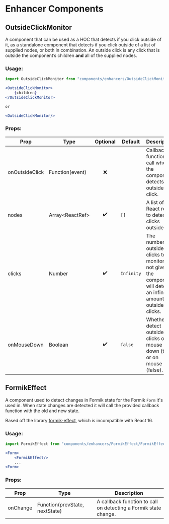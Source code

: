 # Enhancer Components

## OutsideClickMonitor

A component that can be used as a HOC that detects if you click outside of it, as a standalone component that detects if you click outside of a list of supplied nodes, or both in combination. An outside click is any click that is outside the component’s children **and** all of the supplied nodes.

### Usage:
```jsx
import OutsideClickMonitor from "components/enhancers/OutsideClickMonitor/OutsideClickMonitor";

<OutsideClickMonitor>
    {children}
</OutsideClickMonitor>

or

<OutsideClickMonitor/>
```

### Props:
| Prop           | Type              | Optional | Default    | Description                                                                                                            |
|----------------|-------------------|:--------:|------------|------------------------------------------------------------------------------------------------------------------------|
| onOutsideClick | Function(event)   |    ❌     |            | Callback function to call when the component detects an outside click.                                                 |
| nodes          | Array\<ReactRef\> |    ✔️     | `[]`       | A list of React refs to detect clicks outside of.                                                                      |
| clicks         | Number            |    ✔️     | `Infinity` | The number of outside clicks to monitor. If not given, the component will detect an infinite amount of outside clicks. |
| onMouseDown    | Boolean           |    ✔️     | `false`    | Whether to detect outside clicks on mouse down (true) or on mouse up (false).                                          |



## FormikEffect

A component used to detect changes in Formik state for the Formik `Form` it's used in. When state changes are detected it will call the provided callback function with the old and new state.

Based off the library [formik-effect](https://github.com/jaredpalmer/formik-effect), which is incompatible with React 16.

### Usage:
```jsx
import FormikEffect from "components/enhancers/FormikEffect/FormikEffect";

<Form>
    <FormikEffect/>
    ...
<Form>
```

### Props:

| Prop     | Type                           | Description                                                     |
|----------|--------------------------------|-----------------------------------------------------------------|
| onChange | Function(prevState, nextState) | A callback function to call on detecting a Formik state change. |
